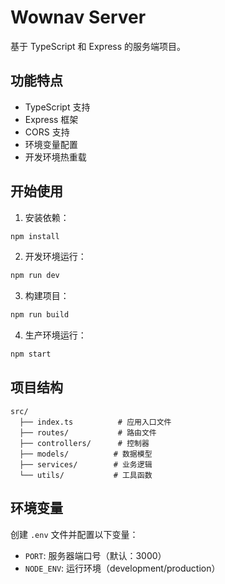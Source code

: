# Wownav Server

基于 TypeScript 和 Express 的服务端项目。

## 功能特点

- TypeScript 支持
- Express 框架
- CORS 支持
- 环境变量配置
- 开发环境热重载

## 开始使用

1. 安装依赖：
```bash
npm install
```

2. 开发环境运行：
```bash
npm run dev
```

3. 构建项目：
```bash
npm run build
```

4. 生产环境运行：
```bash
npm start
```

## 项目结构

```
src/
  ├── index.ts          # 应用入口文件
  ├── routes/           # 路由文件
  ├── controllers/      # 控制器
  ├── models/          # 数据模型
  ├── services/        # 业务逻辑
  └── utils/           # 工具函数
```

## 环境变量

创建 `.env` 文件并配置以下变量：

- `PORT`: 服务器端口号（默认：3000）
- `NODE_ENV`: 运行环境（development/production） 